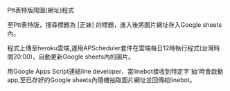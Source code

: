 Ptt表特版爬圖(網址)程式



至Ptt表特版，搜尋標題為 [正妹] 的標題，進入後將圖片網址存入Google sheets內。

程式上傳至heroku雲端,運用APScheduler套件在雲端每日12時執行程式(台灣時間20:00)，自動更新Google sheets內的圖片。

用Google Apps Script連結line developer，當linebot接收到特定字'抽'時會啟動app,至已存好的Google sheets內隨機抽取圖片網址並回傳給linebot。

